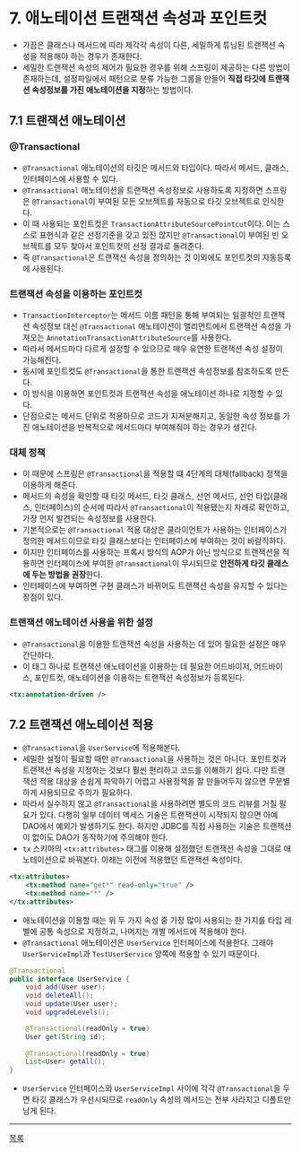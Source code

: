 # 7. 애노테이션 트랜잭션 속성과 포인트컷

- 가끔은 클래스나 메서드에 따라 제각각 속성이 다른, 세밀하게 튜닝된 트랜잭션 속성을 적용해야 하는 경우가 존재한다.
- 세밀한 트랜잭션 속성의 제어가 필요한 경우를 위해 스프링이 제공하는 다른 방법이 존재하는데, 설정파일에서 패턴으로 분류 가능한 그룹을 만들어 **직접 타깃에 트랜잭션 속성정보를 가진 애노테이션을 지정**하는 방법이다.

## 7.1 트랜잭션 애노테이션

### @Transactional

- `@Transactional` 애노테이션의 타깃은 메서드와 타입이다. 따라서 메서드, 클래스, 인터페이스에 사용할 수 있다.
- `@Transactional` 애노테이션을 트랜잭션 속성정보로 사용하도록 지정하면 스프링은 `@Transactional`이 부여된 모든 오브젝트를 자동으로 타깃 오브젝트로 인식한다.
- 이 때 사용되는 포인트컷은 `TransactionAttributeSourcePointcut`이다. 이는 스스로 표현식과 같은 선정기준을 갖고 있진 않지만 `@Transactional`이 부여된 빈 오브젝트를 모두 찾아서 포인트컷의 선정 결과로 돌려준다.
- 즉 `@Transactional`은 트랜잭션 속성을 정의하는 것 이외에도 포인트컷의 자동등록에 사용된다.

### 트랜잭션 속성을 이용하는 포인트컷

- `TransactionInterceptor`는 메서드 이름 패턴을 통해 부여되는 일괄적인 트랜잭션 속성정보 대신 `@Transactional` 애노테이션이 앨리먼트에서 트랜잭션 속성을 가져오는 `AnnotationTransactionAttributeSource`를 사용한다.
- 따라서 메서드마다 다르게 설정할 수 있으므로 매우 유연한 트랜잭션 속성 설정이 가능해진다.
- 동시에 포인트컷도 `@Transactional`을 통한 트랜잭션 속성정보를 참조하도록 만든다.
- 이 방식을 이용하면 포인트컷과 트랜잭션 속성을 애노테이션 하나로 지정할 수 있다.
- 단점으로는 메서드 단위로 적용하므로 코드가 지저분해지고, 동일한 속성 정보를 가진 애노테이션을 반복적으로 메서드마다 부여해줘야 하는 경우가 생긴다.

### 대체 정책

- 이 때문에 스프링은 `@Transactional`을 적용할 떄 4단계의 대체(fallback) 정책을 이용하게 해준다.
- 메서드의 속성을 확인할 때 타깃 메서드, 타깃 클래스, 선언 메서드, 선언 타입(클래스, 인터페이스)의 순서에 따라서 `@Transactional`이 적용됐는지 차례로 확인하고, 가장 먼저 발견되는 속성정보를 사용한다.
- 기본적으로는 `@Transactional` 적용 대상은 클라이언트가 사용하는 인터페이스가 정의한 메서드이므로 타깃 클래스보다는 인터페이스에 부여하는 것이 바람직하다.
- 하지만 인터페이스를 사용하는 프록시 방식의 AOP가 아닌 방식으로 트랜잭션을 적용하면 인터페이스에 부여한 `@Transactional`이 무시되므로 **안전하게 타깃 클래스에 두는 방법을 권장**한다.
- 인터페이스에 부여하면 구현 클래스가 바뀌어도 트랜잭션 속성을 유지할 수 있다는 장점이 있다.

### 트랜잭션 애노테이션 사용을 위한 설정

- `@Transactional`을 이용한 트랜잭션 속성을 사용하는 데 있어 필요한 설정은 매우 간단하다.
- 이 태그 하나로 트랜잭션 애노테이션을 이용하는 데 필요한 어드바이저, 어드바이스, 포인트컷, 애노테이션을 이용하는 트랜잭션 속성정보가 등록된다.

```xml
<tx:annotation-driven />
```


## 7.2 트랜잭션 애노테이션 적용

- `@Transactional`을 `UserService`에 적용해본다.
- 세밀한 설정이 필요할 때만 `@Transactional`을 사용하는 것은 아니다. 포인트컷과 트랜잭션 속성을 지정하는 것보다 훨씬 편리하고 코드를 이해하기 쉽다. 다만 트랜잭션 적용 대상을 손쉽게 파악하기 어렵고 사용정책을 잘 만들어두지 않으면 무분별하게 사용되므로 주의가 필요하다.
- 따라서 실수하지 않고 `@Transactional`을 사용하려면 별도의 코드 리뷰를 거칠 필요가 있다. 다행히 일부 데이터 액세스 기술은 트랜잭션이 시작되지 않으면 아예 DAO에서 예외가 발생하기도 한다. 하지만 JDBC를 직접 사용하는 기술은 트랜잭션이 없이도 DAO가 동작하기에 주의해야 한다.
- `tx` 스키마의 `<tx:attributes>` 태그를 이용해 설정했던 트랜잭션 속성을 그대로 애노테이션으로 바꿔본다. 아래는 이전에 적용했던 트랜잭션 속성이다.

```xml
<tx:attributes>
    <tx:method name="get*" read-only="true" />
    <tx:method name="*" />
</tx:attributes>
```

- 애노테이션을 이용할 때는 위 두 가지 속성 중 가장 많이 사용되는 한 가지를 타입 레벨에 공통 속성으로 지정하고, 나머지는 개별 메서드에 적용해야 한다.
- `@Transactional` 애노테이션은 `UserService` 인터페이스에 적용한다. 그래야 `UserServiceImpl`과 `TestUserService` 양쪽에 적용할 수 있기 때문이다.

```java
@Transactional
public interface UserService {
    void add(User user);
    void deleteAll();
    void update(User user);
    void upgradeLevels();

    @Transactional(readOnly = true)
    User get(String id);
    
    @Transactional(readOnly = true)
    List<User> getAll();
}
```

- `UserService` 인터페이스와 `UserServiceImpl` 사이에 각각 `@Transactional`을 두면 타깃 클래스가 우선시되므로 `readOnly` 속성의 메서드는 전부 사라지고 디폴트만 남게 된다.

---
[목록](./index.md)
